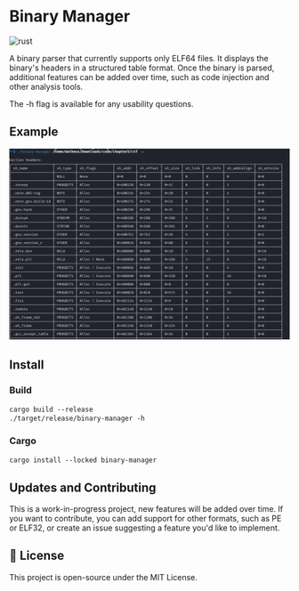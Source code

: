 # Binary Manager

![rust](https://img.shields.io/badge/Rust-000000?style=for-the-badge&logo=rust&logoColor=white)

A binary parser that currently supports only ELF64 files. It displays the binary's headers in a structured table format. Once the binary is parsed, additional features can be added over time, such as code injection and other analysis tools.

The -h flag is available for any usability questions.

## Example

![section_headers_screenshot](https://github.com/matheus-git/binary-manager/blob/main/assets/section_headers_screenshot.png?raw=true)

## Install

### Build

    cargo build --release
    ./target/release/binary-manager -h

### Cargo

    cargo install --locked binary-manager

## Updates and Contributing

This is a work-in-progress project, new features will be added over time. If you want to contribute, you can add support for other formats, such as PE or ELF32, or create an issue suggesting a feature you'd like to implement.

## 📝 License

This project is open-source under the MIT License.
